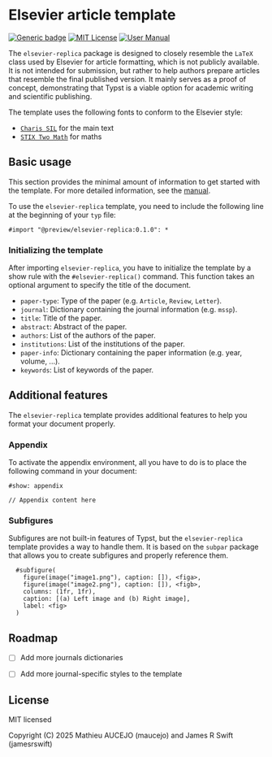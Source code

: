 # Elsevier article template

[![Generic badge](https://img.shields.io/badge/Version-0.1.0-cornflowerblue.svg)]()
[![MIT License](https://img.shields.io/badge/License-MIT-forestgreen)](https://github.com/maucejo/elsearticle/blob/main/LICENSE)
[![User Manual](https://img.shields.io/badge/doc-.pdf-mediumpurple)](https://github.com/maucejo/elsevier/blob/main/docs/manual.pdf)

The `elsevier-replica` package is designed to closely resemble the `LaTeX` class used by Elsevier for article formatting, which is not publicly available. It is not intended for submission, but rather to help authors prepare articles that resemble the final published version. It mainly serves as a proof of concept, demonstrating that Typst is a viable option for academic writing and scientific publishing.

The template uses the following fonts to conform to the Elsevier style:
- [`Charis SIL`](https://fonts.google.com/specimen/Charis+SIL) for the main text
- [`STIX Two Math`](https://www.stixfonts.org/) for maths

## Basic usage

This section provides the minimal amount of information to get started with the template. For more detailed information, see the [manual](https://github.com/maucejo/elsevier/blob/main/docs/manual.pdf).

To use the `elsevier-replica` template, you need to include the following line at the beginning of your `typ` file:

```typ
#import "@preview/elsevier-replica:0.1.0": *
```

### Initializing the template

After importing `elsevier-replica`, you have to initialize the template by a show rule with the `#elsevier-replica()` command. This function takes an optional argument to specify the title of the document.

* `paper-type`: Type of the paper (e.g. `Article`, `Review`, `Letter`).
* `journal`: Dictionary containing the journal information (e.g. `mssp`).
* `title`: Title of the paper.
* `abstract`: Abstract of the paper.
* `authors`: List of the authors of the paper.
* `institutions`: List of the institutions of the paper.
* `paper-info`: Dictionary containing the paper information (e.g. year, volume, ...).
* `keywords`: List of keywords of the paper.


## Additional features

The `elsevier-replica` template provides additional features to help you format your document properly.

### Appendix

To activate the appendix environment, all you have to do is to place the following command in your document:
```typ
#show: appendix

// Appendix content here
```

### Subfigures

Subfigures are not built-in features of Typst, but the `elsevier-replica` template provides a way to handle them. It is based on the `subpar` package that allows you to create subfigures and properly reference them.

```typ
  #subfigure(
    figure(image("image1.png"), caption: []), <figa>,
    figure(image("image2.png"), caption: []), <figb>,
    columns: (1fr, 1fr),
    caption: [(a) Left image and (b) Right image],
    label: <fig>
  )
```

## Roadmap

- [ ] Add more journals dictionaries
- [ ] Add more journal-specific styles to the template


## License
MIT licensed

Copyright (C) 2025 Mathieu AUCEJO (maucejo) and James R Swift (jamesrswift)